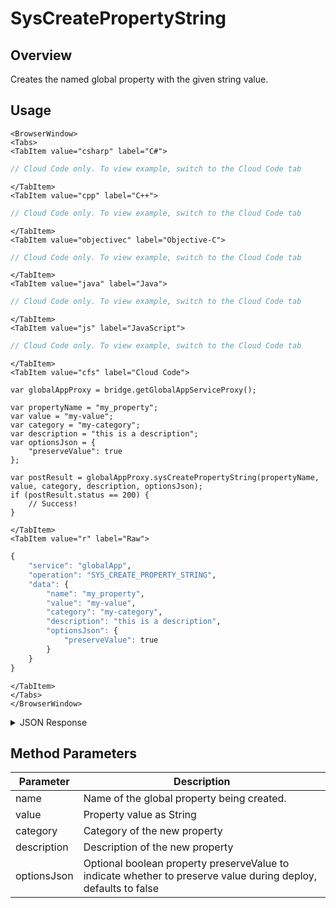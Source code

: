 # SysCreatePropertyString
## Overview
Creates the named global property with the given string value.

<PartialServop service_name="globalApp" operation_name="SYS_CREATE_PROPERTY_STRING" />

## Usage

```mdx-code-block
<BrowserWindow>
<Tabs>
<TabItem value="csharp" label="C#">
```

```csharp
// Cloud Code only. To view example, switch to the Cloud Code tab
```

```mdx-code-block
</TabItem>
<TabItem value="cpp" label="C++">
```

```cpp
// Cloud Code only. To view example, switch to the Cloud Code tab
```

```mdx-code-block
</TabItem>
<TabItem value="objectivec" label="Objective-C">
```

```objectivec
// Cloud Code only. To view example, switch to the Cloud Code tab
```

```mdx-code-block
</TabItem>
<TabItem value="java" label="Java">
```

```java
// Cloud Code only. To view example, switch to the Cloud Code tab
```

```mdx-code-block
</TabItem>
<TabItem value="js" label="JavaScript">
```

```javascript
// Cloud Code only. To view example, switch to the Cloud Code tab
```

```mdx-code-block
</TabItem>
<TabItem value="cfs" label="Cloud Code">
```

```cfscript
var globalAppProxy = bridge.getGlobalAppServiceProxy();

var propertyName = "my_property";
var value = "my-value";
var category = "my-category";
var description = "this is a description";
var optionsJson = {
    "preserveValue": true
};

var postResult = globalAppProxy.sysCreatePropertyString(propertyName, value, category, description, optionsJson);
if (postResult.status == 200) {
    // Success!
}
```

```mdx-code-block
</TabItem>
<TabItem value="r" label="Raw">
```

```r
{
	"service": "globalApp",
	"operation": "SYS_CREATE_PROPERTY_STRING",
	"data": {
        "name": "my_property",
        "value": "my-value",
        "category": "my-category",
        "description": "this is a description",
        "optionsJson": {
            "preserveValue": true
        }
    }
}
```

```mdx-code-block
</TabItem>
</Tabs>
</BrowserWindow>
```

<details>
<summary>JSON Response</summary>

```json
{
  "data": {
    "name": "my_property",
    "description": "this is a description",
    "category": "my-category",
    "value": "my-value",
    "type": "String",
    "preserveValue": true
  },
  "status": 200
}
```
</details>

## Method Parameters
Parameter | Description
--------- | -----------
name | Name of the global property being created.
value | Property value as String
category | Category of the new property
description | Description of the new property
optionsJson | Optional boolean property preserveValue to indicate whether to preserve value during deploy, defaults to false


